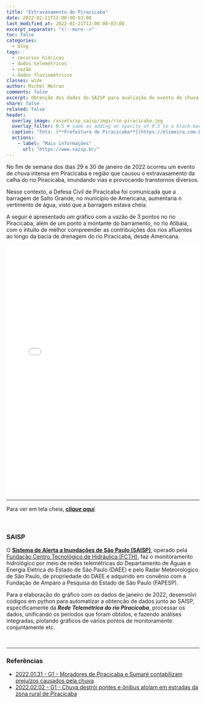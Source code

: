 ```yaml
---
title: "Extravasamento do Piracicaba"
date: 2022-02-21T12:00:00-03:00
last_modified_at: 2022-02-21T12:00:00-03:00
excerpt_separator: "<!--more-->"
toc: false
categories:
  - blog
tags:
  - recursos hídricos
  - dados telemétricos
  - vazão
  - dados fluviométricos
classes: wide
author: Michel Metran
comments: false
excerpt: Obtenção dos dados do SAISP para avaliação do evento de chuva que causou extravassamento do Piracicaba
share: false
related: false
header:
  overlay_image: /assets/sp_saisp/imgs/rio-piracicaba.jpg
  overlay_filter: 0.5 # same as adding an opacity of 0.5 to a black background
  caption: "Foto: [**Prefeitura de Piracicaba**](https://elimeira.com.br/noticias/cotidiano/rio-piracicaba-coloca-defesa-civil-em-estado-de-alerta/)"
  actions:
    - label: "Mais informações"
      url: "https://www.saisp.br/"
---
```


No fim de semana dos dias 29 e 30 de janeiro de 2022 ocorreu um evento de chuva intensa em Piracicaba e região que causou o extravasamento da calha do rio Piracicaba, imundando vias e provocando transtornos diversos.

Nesse contexto, a Defesa Civil de Piracicaba foi comunicada que a barragem de Salto Grande, no município de Americana, aumentaria o vertimento de água, visto que a barragem estava cheia.

A seguir é apresentado um gráfico com a vazão de 3 pontos no rio Piracicaba, além de um ponto a montante do barramento, no rio Atibaia, com o intuito de melhor compreender as contribuições dos rios afluentes ao longo da bacia de drenagem do rio Piracicaba, desde Americana.

<iframe src="/assets/sp_saisp/graphs/vazoes_piracicaba.html" width="100%" height="650"  frameborder="0" allowfullscreen webkitallowfullscreen mozallowfullscreen oallowfullscreen msallowfullscreen></iframe>

---

Para ver em tela cheia, <a href="/assets/sp_saisp/graphs/vazoes_piracicaba.html" target="_blank" rel="noopener noreferrer">***clique aqui***</a>.

<br>

### SAISP

O [**Sistema de Alerta a Inundações de São Paulo (SAISP)**](https://www.saisp.br/), operado pela [Fundação Centro Tecnológico de Hidráulica (FCTH)](https://www.fcth.br/), faz o monitoramento hidrológico por meio de redes telemétricas do Departamento de Águas e Energia Elétrica do Estado de São Paulo (DAEE) e pelo Radar Meteorológico de São Paulo, de propriedade do DAEE e adquirido em convênio com a Fundação de Amparo a Pesquisa do Estado de São Paulo (FAPESP).

Para a elaboração do gráfico com os dados de janeiro de 2022, desenvolvi códigos em python para automatizar a obtenção de dados junto ao SAISP, especificamente da **_Rede Telemétrica do rio Piracicaba_**, processar os dados, unificando os períodos que foram obtidos, e fazendo análises integradas, plotando gráficos de vários pontos de monitoramente conjuntamente etc.

<br>

---

### Referências

- [2022.01.31 - G1 - Moradores de Piracicaba e Sumaré contabilizam prejuízos causados pela chuva](https://globoplay.globo.com/v/10258197/)
- [2022.02.02 - G1 - Chuva destrói pontes e ônibus atolam em estradas da zona rural de Piracicaba](https://globoplay.globo.com/v/10263944/)
